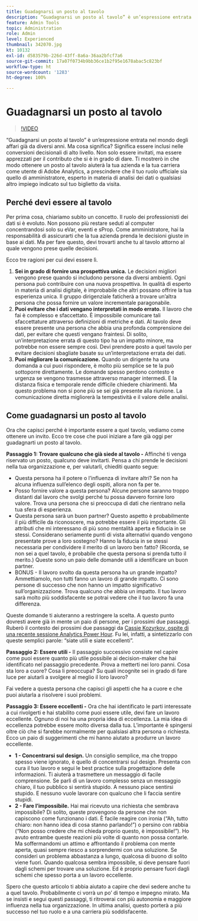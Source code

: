 ```yaml
---
title: Guadagnarsi un posto al tavolo
description: “Guadagnarsi un posto al tavolo” è un’espressione entrata nel mondo degli affari già da diversi anni. Ma cosa significa? Significa essere inclusi nelle conversioni decisionali di alto livello. Non solo essere invitati, ma essere apprezzati per il contributo che si è in grado di dare. Vi mostrerò come, guadagnandovi un posto al tavolo, potrete giovare alla vostra azienda e migliorare la vostra carriera di amministratore di Adobe Analytics.
feature: Admin Tools
topic: Administration
role: Admin
level: Experienced
thumbnail: 342070.jpg
kt: 10132
exl-id: d583579b-226d-43ff-8a6a-36aa2bfcf7a6
source-git-commit: 17a07f0734b9bb36ce1b2f95e1678abac5c823bf
workflow-type: ht
source-wordcount: '1283'
ht-degree: 100%

---
```


# Guadagnarsi un posto al tavolo

>[!VIDEO](https://video.tv.adobe.com/v/342070/?quality=12&learn=on)

“Guadagnarsi un posto al tavolo” è un’espressione entrata nel mondo degli affari già da diversi anni. Ma cosa significa? Significa essere inclusi nelle conversioni decisionali di alto livello. Non solo essere invitati, ma essere apprezzati per il contributo che si è in grado di dare. Ti mostrerò in che modo ottenere un posto al tavolo aiuterà la tua azienda e la tua carriera come utente di Adobe Analytics, a prescindere che il tuo ruolo ufficiale sia quello di amministratore, esperto in materia di analisi dei dati o qualsiasi altro impiego indicato sul tuo biglietto da visita.

## Perché devi essere al tavolo

Per prima cosa, chiariamo subito un concetto. Il ruolo dei professionisti dei dati si è evoluto. Non possono più restare seduti al computer concentrandosi solo su eVar, eventi e sProp. Come amministratore, hai la responsabilità di assicurarti che la tua azienda prenda le decisioni giuste in base ai dati. Ma per fare questo, devi trovarti anche tu al tavolo attorno al quale vengono prese quelle decisioni.

Ecco tre ragioni per cui devi essere lì.

1. **Sei in grado di fornire una prospettiva unica.** Le decisioni migliori vengono prese quando si includono persone da diversi ambienti. Ogni persona può contribuire con una nuova prospettiva. In qualità di esperto in materia di analisi digitale, è improbabile che altri possano offrire la tua esperienza unica. Il gruppo dirigenziale faticherà a trovare un’altra persona che possa fornire un valore incrementale paragonabile.
1. **Puoi evitare che i dati vengano interpretati in modo errato.** Il lavoro che fai è complesso e sfaccettato. È impossibile comunicare tali sfaccettature attraverso definizioni di metriche e dati. Al tavolo deve essere presente una persona che abbia una profonda comprensione dei dati, per evitare che questi vengano fraintesi. Di solito, un’interpretazione errata di questo tipo ha un impatto minore, ma potrebbe non essere sempre così. Devi prendere posto a quel tavolo per evitare decisioni sbagliate basate su un’interpretazione errata dei dati.
1. **Puoi migliorare la comunicazione.** Quando un dirigente ha una domanda a cui puoi rispondere, è molto più semplice se te la può sottoporre direttamente. Le domande spesso perdono contesto e urgenza se vengono trasmesse attraverso manager intermedi. E la distanza fisica e temporale rende difficile chiedere chiarimenti. Ma questo problema non si pone più se sei già presente alla riunione. La comunicazione diretta migliorerà la tempestività e il valore delle analisi.

## Come guadagnarsi un posto al tavolo

Ora che capisci perché è importante essere a quel tavolo, vediamo come ottenere un invito. Ecco tre cose che puoi iniziare a fare già oggi per guadagnarti un posto al tavolo.

**Passaggio 1: Trovare qualcuno che già siede al tavolo -** Affinché ti venga riservato un posto, qualcuno deve invitarti. Pensa a chi prende le decisioni nella tua organizzazione e, per valutarli, chiediti quanto segue:

* Questa persona ha il potere o l’influenza di invitare altri? Se non ha alcuna influenza sull’elenco degli ospiti, allora non fa per te.
* Posso fornire valore a questa persona? Alcune persone saranno troppo distanti dal lavoro che svolgi perché tu possa davvero fornire loro valore. Trova una persona che si preoccupa di dati che rientrano nella tua sfera di esperienza.
* Questa persona sarà un buon partner? Questo aspetto è probabilmente il più difficile da riconoscere, ma potrebbe essere il più importante. Gli attributi che mi interessano di più sono mentalità aperta e fiducia in se stessi. Considerano seriamente punti di vista alternativi quando vengono presentate prove a loro sostegno? Hanno la fiducia in se stessi necessaria per condividere il merito di un lavoro ben fatto? (Ricorda, se non sei a quel tavolo, è probabile che questa persona si prenda tutto il merito.) Queste sono un paio delle domande utili a identificare un buon partner.
* BONUS - Il lavoro svolto da questa persona ha un grande impatto? Ammettiamolo, non tutti fanno un lavoro di grande impatto. Ci sono persone di successo che non hanno un impatto significativo sull’organizzazione. Trova qualcuno che abbia un impatto. Il tuo lavoro sarà molto più soddisfacente se potrai vedere che il tuo lavoro fa una differenza.

Queste domande ti aiuteranno a restringere la scelta. A questo punto dovresti avere già in mente un paio di persone, per i prossimi due passaggi. Ruberò il contesto dei prossimi due passaggi da [Cassie Kozyrkov, ospite di una recente sessione Analytics Power Hour](https://analyticshour.io/2021/12/14/182-making-better-decisions-and-being-useful-with-cassie-kozyrkov/). Fu lei, infatti, a sintetizzarlo con queste semplici parole: “siate utili e siate eccellenti”.

**Passaggio 2: Essere utili -** Il passaggio successivo consiste nel capire come puoi essere quanto più utile possibile ai decision-maker che hai identificato nel passaggio precedente. Prova a metterti nei loro panni. Cosa sta loro a cuore? Cosa li preoccupa? Su quali incognite sei in grado di fare luce per aiutarli a svolgere al meglio il loro lavoro?

Fai vedere a questa persona che capisci gli aspetti che ha a cuore e che puoi aiutarla a risolvere i suoi problemi.

**Passaggio 3: Essere eccellenti -** Ora che hai identificato le parti interessate a cui rivolgerti e hai stabilito come puoi essere utile, devi fare un lavoro eccellente. Ognuno di noi ha una propria idea di eccellenza. La mia idea di eccellenza potrebbe essere molto diversa dalla tua. L’importante è spingersi oltre ciò che si farebbe normalmente per qualsiasi altra persona o richiesta. Ecco un paio di suggerimenti che mi hanno aiutato a produrre un lavoro eccellente.

* **1 - Concentrarsi sul design.** Un consiglio semplice, ma che troppo spesso viene ignorato, è quello di concentrarsi sul design. Presenta con cura il tuo lavoro e segui le best practice sulla progettazione delle informazioni. Ti aiuterà a trasmettere un messaggio di facile comprensione. Se parli di un lavoro complesso senza un messaggio chiaro, il tuo pubblico si sentirà stupido. A nessuno piace sentirsi stupido. E nessuno vuole lavorare con qualcuno che li faccia sentire stupidi.
* **2 - Fare l’impossibile.** Hai mai ricevuto una richiesta che sembrava impossibile? Di solito, queste provengono da persone che non capiscono come funzionano i dati. È facile reagire con ironia (“Ah, tutto chiaro: non hanno idea di cosa stanno parlando!”) o persino con rabbia (“Non posso credere che mi chieda proprio questo, è impossibile!”). Ho avuto entrambe queste reazioni più volte di quanto non possa contarle. Ma soffermandomi un attimo e affrontando il problema con mente aperta, quasi sempre riesco a sorprendermi con una soluzione. Se consideri un problema abbastanza a lungo, qualcosa di buono di solito viene fuori. Quando qualcosa sembra impossibile, si deve pensare fuori dagli schemi per trovare una soluzione. Ed è proprio pensare fuori dagli schemi che spesso porta a un lavoro eccellente.

Spero che questo articolo ti abbia aiutato a capire che devi sedere anche tu a quel tavolo. Probabilmente ci vorrà un po’ di tempo e impegno mirato. Ma se insisti e segui questi passaggi, ti ritroverai con più autonomia e maggiore influenza nella tua organizzazione. In ultima analisi, questo porterà a più successo nel tuo ruolo e a una carriera più soddisfacente.

